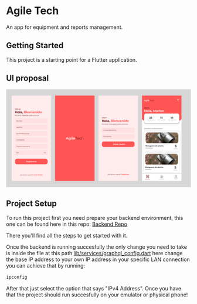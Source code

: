 # Agile Tech

An app for equipment and reports management.

## Getting Started

This project is a starting point for a Flutter application.

## UI proposal

![Alt text](ui_proposal.png)


## Project Setup

To run this project first you need prepare your backend environment, this one can be found here in this repo: 
[Backend Repo](https://github.com/R-Berrocal/backend-challenge-agiletech)

There you'll find all the steps to get started with it.

Once the backend is running succesfully the only change you need to take is inside the file at this path [lib/services/graphql_config.dart](lib/services/graphql_config.dart) here change the base IP address to your own IP address in your specific LAN connection you can achieve that by running:

```bash
ipconfig
```

After that just select the option that says "IPv4 Address". Once you have that the project should run succesfully on your emulator or physical phone!